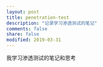 ```yaml
---
layout: post
title: penetration-test
description: "记录学习渗透测试的笔记"
comments: false
share: false
modified: 2019-03-31
---
```


我学习渗透测试的笔记和思考